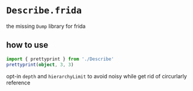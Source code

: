 # `Describe.frida`

the missing `Dump` library for frida

## how to use

```typescript
import { prettyprint } from './Describe'
prettyprint(object, 3, 3)
```

opt-in `depth` and `hierarchyLimit` to avoid noisy while get rid of circurlarly reference
